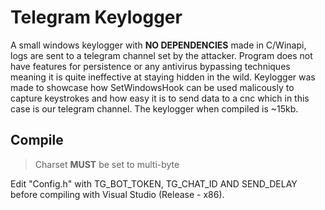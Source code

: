 # Telegram Keylogger
A small windows keylogger with **NO DEPENDENCIES** made in C/Winapi, logs are sent to a telegram channel set by the attacker. Program does not have features for persistence or any antivirus bypassing techniques meaning it is quite ineffective at staying hidden in the wild. Keylogger was made to showcase how SetWindowsHook can be used malicously to capture keystrokes and how easy it is to send data to a cnc which in this case is our telegram channel. The keylogger when compiled is ~15kb.

## Compile
> Charset **MUST** be set to multi-byte

Edit "Config.h" with TG_BOT_TOKEN, TG_CHAT_ID AND SEND_DELAY before compiling with Visual Studio (Release - x86).
